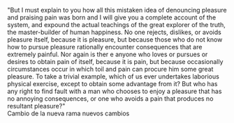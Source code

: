 "But I must explain to you how all this mistaken 
idea of denouncing pleasure and praising pain was 
born and I will give you a complete account of 
the system, and expound the actual teachings of 
the great explorer of the truth, the 
master-builder of human happiness. No one 
rejects, dislikes, or avoids pleasure itself, 
because it is pleasure, but because those who do 
not know how to pursue pleasure rationally 
encounter consequences that are extremely 
painful. Nor again is ther  e anyone who loves or 
pursues or desires to obtain pain of itself, 
because it is pain, but because occasionally 
circumstances occur in which toil and pain can 
procure him some great pleasure. To take a 
trivial example, which of us ever undertakes 
laborious physical exercise, except to obtain 
some advantage from it? But who has any right to 
find fault with a man who chooses to enjoy a 
pleasure that has no annoying consequences, or 
one who avoids a pain that produces no resultant 
pleasure?"  
Cambio de la nueva rama
nuevos cambios
